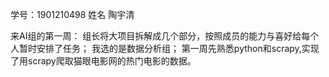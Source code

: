 学号：1901210498 姓名 陶宇清

来AI组的第一周：
   组长将大项目拆解成几个部分，按照成员的能力与喜好给每个人暂时安排了任务；
   我选的是数据分析组；
   第一周先熟悉python和scrapy,实现了用scrapy爬取猫眼电影网的热门电影的数据。

